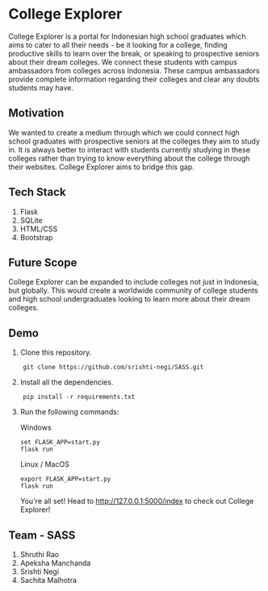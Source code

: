 # College Explorer
College Explorer is a portal for Indonesian high school graduates which aims to cater to all their needs - be it looking for a college, finding productive skills to learn over the break, or speaking to prospective seniors about their dream colleges. 
We connect these students with campus ambassadors from colleges across Indonesia. These campus ambassadors provide complete information regarding their colleges and clear any doubts students may have.

## Motivation
We wanted to create a medium through which we could connect high school graduates with prospective seniors at the colleges they aim to study in. 
It is always better to interact with students currently studying in these colleges rather than trying to know everything about the college through their websites. College Explorer aims to bridge this gap.

## Tech Stack
1. Flask
2. SQLite
3. HTML/CSS
4. Bootstrap

## Future Scope
College Explorer can be expanded to include colleges not just in Indonesia, but globally. This would create a worldwide community of college students and high school undergraduates looking to learn more about their dream colleges.

## Demo

1. Clone this repository.
```
	git clone https://github.com/srishti-negi/SASS.git
```
2. Install all the dependencies.
```
	pip install -r requirements.txt
```
3. Run the following commands:
	
	Windows
	```
	set FLASK_APP=start.py
	flask run
	```
	Linux / MacOS
	```
	export FLASK_APP=start.py
	flask run
	```
	You're all set! Head to http://127.0.0.1:5000/index to check out College Explorer!

## Team - SASS
1. Shruthi Rao
2. Apeksha Manchanda
3. Srishti Negi
4. Sachita Malhotra
